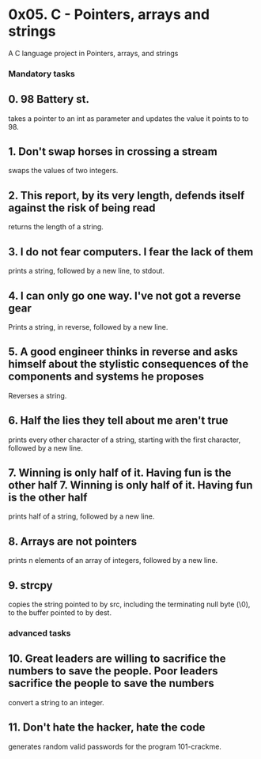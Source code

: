 # 0x05. C - Pointers, arrays and strings
A C language project in Pointers, arrays, and strings

### Mandatory tasks

## 0. 98 Battery st. 
takes a pointer to an int as parameter and updates the value it points to to 98.
## 1. Don't swap horses in crossing a stream 
swaps the values of two integers.

## 2. This report, by its very length, defends itself against the risk of being read 
returns the length of a string.

## 3. I do not fear computers. I fear the lack of them 
prints a string, followed by a new line, to stdout.

## 4. I can only go one way. I've not got a reverse gear 
Prints a string, in reverse, followed by a new line.

## 5. A good engineer thinks in reverse and asks himself about the stylistic consequences of the components and systems he proposes 
Reverses a string. 

## 6. Half the lies they tell about me aren't true 
prints every other character of a string, starting with the first character, followed by a new line.

## 7. Winning is only half of it. Having fun is the other half 7. Winning is only half of it. Having fun is the other half 
prints half of a string, followed by a new line.

## 8. Arrays are not pointers 
prints n elements of an array of integers, followed by a new line.

## 9. strcpy
copies the string pointed to by src, including the terminating null byte (\0), to the buffer pointed to by dest.

### advanced tasks

## 10. Great leaders are willing to sacrifice the numbers to save the people. Poor leaders sacrifice the people to save the numbers 
convert a string to an integer.

## 11. Don't hate the hacker, hate the code 
generates random valid passwords for the program 101-crackme.
